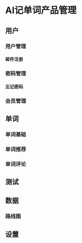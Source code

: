 # AI记单词产品管理

## 用户

### 用户管理

#### 邮件注册

### 密码管理

#### 忘记密码

### 会员管理

## 单词

### 单词基础

### 单词推荐

### 单词评论

## 测试

## 数据

### 路线图

## 设置
